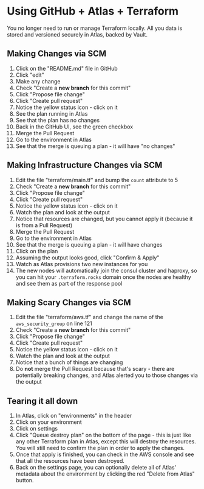 Using GitHub + Atlas + Terraform
================================
You no longer need to run or manage Terraform locally. All you data is stored
and versioned securely in Atlas, backed by Vault.


Making Changes via SCM
----------------------
1. Click on the "README.md" file in GitHub
1. Click "edit"
1. Make any change
1. Check "Create a **new branch** for this commit"
1. Click "Propose file change"
1. Click "Create pull request"
1. Notice the yellow status icon - click on it
1. See the plan running in Atlas
1. See that the plan has no changes
1. Back in the GitHub UI, see the green checkbox
1. Merge the Pull Request
1. Go to the environment in Atlas
1. See that the merge is queuing a plan - it will have "no changes"


Making Infrastructure Changes via SCM
-------------------------------------
1. Edit the file "terraform/main.tf" and bump the `count` attribute to 5
1. Check "Create a **new branch** for this commit"
1. Click "Propose file change"
1. Click "Create pull request"
1. Notice the yellow status icon - click on it
1. Watch the plan and look at the output
1. Notice that resources are changed, but you cannot apply it (because it is
  from a Pull Request)
1. Merge the Pull Request
1. Go to the environment in Atlas
1. See that the merge is queuing a plan - it will have changes
1. Click on the plan
1. Assuming the output looks good, click "Confirm & Apply"
1. Watch as Atlas provisions two new instances for you
1. The new nodes will automatically join the consul cluster and haproxy, so you
  can hit your `.terraform.rocks` domain once the nodes are healthy and see them
  as part of the response pool


Making Scary Changes via SCM
----------------------------
1. Edit the file "terraform/aws.tf" and change the name of the
  `aws_security_group` on line 121
1. Check "Create a **new branch** for this commit"
1. Click "Propose file change"
1. Click "Create pull request"
1. Notice the yellow status icon - click on it
1. Watch the plan and look at the output
1. Notice that a bunch of things are changing
1. Do **not** merge the Pull Request because that's scary - there are
  potentially breaking changes, and Atlas alerted you to those changes via the
  output


Tearing it all down
-------------------
1. In Atlas, click on "environments" in the header
1. Click on your environment
1. Click on settings
1. Click "Queue destroy plan" on the bottom of the page - this is just like
  any other Terraform plan in Atlas, except this will destroy the resources. You
  will still need to confirm the plan in order to apply the changes.
1. Once that apply is finished, you can check in the AWS console and see that
  all the resources have been destroyed.
1. Back on the settings page, you can optionally delete all of Atlas' metadata
  about the environment by clicking the red "Delete from Atlas" button.
